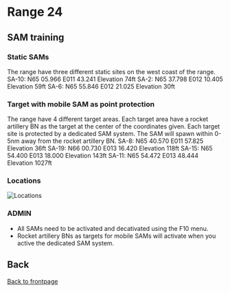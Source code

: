 # Range 24

## SAM training
### Static SAMs
The range have three different static sites on the west coast of the range.
SA-10: N65 05.966 E011 43.241 Elevation 74ft
SA-2:  N65 37.798 E012 10.405 Elevation 59ft
SA-6:  N65 55.846 E012 21.025 Elevation 30ft


### Target with mobile SAM as point protection
The range have 4 different target areas. Each target area have a rocket artillery BN as the target at the center of the coordinates given. 
Each target site is protected by a dedicated SAM system. The SAM will spawn within 0-5nm away from the rocket artillery BN.
SA-8:  N65 40.570 E011 57.825 Elevation 36ft
SA-19: N66 00.730 E013 16.420 Elevation 118ft
SA-15: N65 54.400 E013 18.000 Elevation 143ft
SA-11: N65 54.472 E013 48.444 Elevation 1027ft

### Locations
![Locations](/TRMA-Brief/GRAPHICS/Range24_map.PNG)


### ADMIN
- All SAMs need to be activated and decativated using the F10 menu.
- Rocket artillery BNs as targets for mobile SAMs will activate when you active the dedicated SAM system.





## Back
[Back to frontpage](https://132nd-vwing.github.io/TRMA-Brief/)
